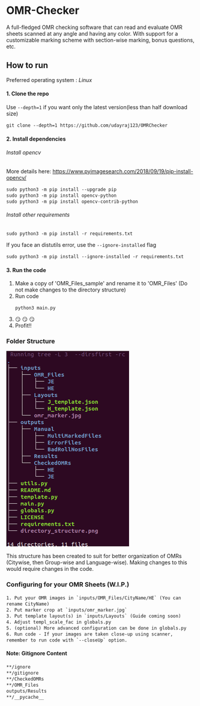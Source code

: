 # OMR-Checker
A full-fledged OMR checking software that can read and evaluate OMR sheets scanned at any angle and having any color. With support for a customizable marking scheme with section-wise marking, bonus questions, etc. 

## How to run
Preferred operating system : *Linux*

#### 1. Clone the repo
Use `--depth=1` if you want only the latest version(less than half download size)
```
git clone --depth=1 https://github.com/udayraj123/OMRChecker
```

#### 2. Install dependencies

###### Install opencv
More details here: https://www.pyimagesearch.com/2018/09/19/pip-install-opencv/ 
```
sudo python3 -m pip install --upgrade pip
sudo python3 -m pip install opencv-python
sudo python3 -m pip install opencv-contrib-python
```

###### Install other requirements
```
sudo python3 -m pip install -r requirements.txt
```
If you face an distutils error, use the `--ignore-installed` flag 
```
sudo python3 -m pip install --ignore-installed -r requirements.txt
```

#### 3. Run the code

1. Make a copy of 'OMR_Files_sample' and rename it to 'OMR_Files' (Do not make changes to the directory structure)
2. Run code
	```
	python3 main.py
	```
3. :smirk: :smirk: :smirk:
4. Profit!!

### Folder Structure 
![Directory Structure](https://raw.githubusercontent.com/udayraj123/OMRChecker/master/directory_structure.png)

This structure has been created to suit for better organization of OMRs (Citywise, then Group-wise and Language-wise). Making changes to this would require changes in the code.

### Configuring for your OMR Sheets (W.I.P.)
	1. Put your OMR images in `inputs/OMR_Files/CityName/HE` (You can rename CityName)
	2. Put marker crop at `inputs/omr_marker.jpg`
	3. Put template layout(s) in `inputs/Layouts` (Guide coming soon)
	4. Adjust templ_scale_fac in globals.py
	5. (optional) More advanced configuration can be done in globals.py
	6. Run code - If your images are taken close-up using scanner, remember to run code with `--closeUp` option.


<!-- #### Testing the code
Datasets to test on : 
Low Quality Dataset(For CV Based methods)) (1.5 GB)
Standard Quality Dataset(For ML Based methods) (3 GB)
High Quality Dataset(For custom processing) (6 GB) 
-->

#### Note: Gitignore Content
```
**/ignore
**/gitignore
**/CheckedOMRs
**/OMR_Files
outputs/Results
**/__pycache__
```
<!-- 
## Code in action (To be updated)
#### Normal scans
<img src="./progress/in_action/light_action.gif">
<br>
#### Xerox scans
<img src="./progress/in_action/dark_action.gif">
 -->